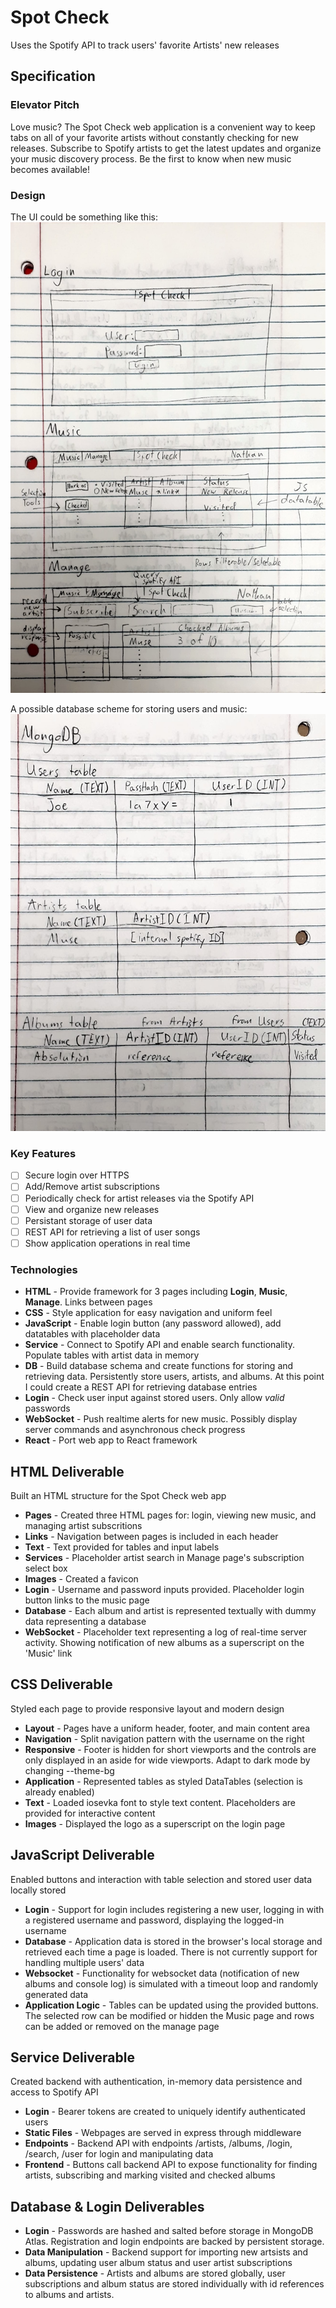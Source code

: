 # Spot Check
Uses the Spotify API to track users' favorite Artists' new releases

## Specification

### Elevator Pitch
Love music? The Spot Check web application is a convenient way to keep
tabs on all of your favorite artists without constantly checking for new releases.
Subscribe to Spotify artists to get the latest updates and organize your music
discovery process. Be the first to know when new music becomes available!

### Design

The UI could be something like this:
![Mockup of the three main webpages](assets/design1.jpg)

A possible database scheme for storing users and music:
![Details for implementing Users, Artists, and Albums tables](assets/design2.jpg)

### Key Features

- [ ] Secure login over HTTPS
- [ ] Add/Remove artist subscriptions
- [ ] Periodically check for artist releases via the Spotify API
- [ ] View and organize new releases
- [ ] Persistant storage of user data
- [ ] REST API for retrieving a list of user songs
- [ ] Show application operations in real time

### Technologies

- **HTML** - Provide framework for 3 pages including **Login**, **Music**, **Manage**. Links between pages
- **CSS** - Style application for easy navigation and uniform feel
- **JavaScript** - Enable login button (any password allowed), add datatables with placeholder data
- **Service** - Connect to Spotify API and enable search functionality. Populate tables with artist data in memory
- **DB** - Build database schema and create functions for storing and retrieving data. Persistently store users, artists, and albums. At this point I could create a REST API for retrieving database entries
- **Login** - Check user input against stored users. Only allow *valid* passwords
- **WebSocket** - Push realtime alerts for new music. Possibly display server commands and asynchronous check progress
- **React** - Port web app to React framework

## HTML Deliverable

Built an HTML structure for the Spot Check web app

- **Pages** - Created three HTML pages for: login, viewing new music, and managing artist subscritions
- **Links** - Navigation between pages is included in each header
- **Text** - Text provided for tables and input labels
- **Services** - Placeholder artist search in Manage page's subscription select box
- **Images** - Created a favicon
- **Login** - Username and password inputs provided. Placeholder login button links to the music page
- **Database** - Each album and artist is represented textually with dummy data representing a database
- **WebSocket** - Placeholder text representing a log of real-time server activity. Showing notification of new albums as a superscript on the 'Music' link

## CSS Deliverable

Styled each page to provide responsive layout and modern design

- **Layout** - Pages have a uniform header, footer, and main content area
- **Navigation** - Split navigation pattern with the username on the right
- **Responsive** - Footer is hidden for short viewports and the controls are only displayed in an aside for wide viewports. Adapt to dark mode by changing --theme-bg
- **Application** - Represented tables as styled DataTables (selection is already enabled)
- **Text** - Loaded iosevka font to style text content. Placeholders are provided for interactive content
- **Images** - Displayed the logo as a superscript on the login page

## JavaScript Deliverable

Enabled buttons and interaction with table selection and stored user data locally stored

- **Login** - Support for login includes registering a new user, logging in with a registered username and password, displaying the logged-in username
- **Database** - Application data is stored in the browser's local storage and retrieved each time a page is loaded. There is not currently support for handling multiple users' data
- **Websocket** - Functionality for websocket data (notification of new albums and console log) is simulated with a timeout loop and randomly generated data
- **Application Logic** - Tables can be updated using the provided buttons. The selected row can be modified or hidden the Music page and rows can be added or removed on the manage page

## Service Deliverable

Created backend with authentication, in-memory data persistence and access to Spotify API

- **Login** - Bearer tokens are created to uniquely identify authenticated users
- **Static Files** - Webpages are served in express through middleware
- **Endpoints** - Backend API with endpoints /artists, /albums, /login, /search, /user for login and manipulating data
- **Frontend** - Buttons call backend API to expose functionality for finding artists, subscribing and marking visited and checked albums


## Database & Login Deliverables

- **Login** - Passwords are hashed and salted before storage in MongoDB Atlas. Registration and login endpoints are backed by persistent storage.
- **Data Manipulation** - Backend support for importing new artsists and albums, updating user album status and user artist subscriptions
- **Data Persistence** - Artists and albums are stored globally, user subscriptions and album status are stored individually with id references to albums and artists.
